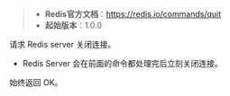 > - **Redis官方文档**：https://redis.io/commands/quit
> - **起始版本**：1.0.0

请求 Redis server 关闭连接。

- Redis Server 会在前面的命令都处理完后立刻关闭连接。

始终返回 OK。

